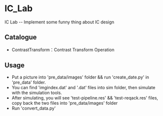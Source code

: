 # IC_Lab
IC Lab -- Implement some funny thing about IC design

## Catalogue

* ContrastTransform：Contrast Transform Operation

## Usage

* Put a picture into 'pre_data/images' folder && run 'create_date.py' in 'pre_data' folder.
* You can find 'imgindex.dat' and '<PICTURE NAME>.dat' files into sim folder, then simulate with the simulation tools.
* After simulating, you will see 'test-pipeline.res' && 'test-reqack.res' files, copy back the two files into 'pre_data/images' folder
* Run 'convert_data.py'